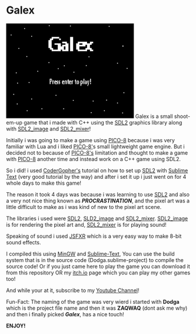 # Galex

![Alt text](/screenshots/1.png?raw=true "Optional Title")
Galex is a small shoot-em-up game that i made with C++ using the [SDL2](https://www.libsdl.org/) graphics library along with [SDL2_image](https://github.com/libsdl-org/SDL_image) and [SDL2_mixer](https://github.com/libsdl-org/SDL_mixer)!

Initially i was going to make a game using [PICO-8](https://www.lexaloffle.com/pico-8.php) because i was very familiar with Lua and i liked [PICO-8'](https://www.lexaloffle.com/pico-8.php)s small lightweight game engine. But i decided not to because of [PICO-8's](https://www.lexaloffle.com/pico-8.php) limitation and thought to make a game with [PICO-8](https://www.lexaloffle.com/pico-8.php) another time and instead work on a C++ game using SDL2. 

So i did! i used [CoderGopher's](https://www.youtube.com/@codergopher8270) tutorial on how to set up [SDL2](https://www.libsdl.org/) with [Sublime Text](https://www.sublimetext.com/) (very good tutorial by the way) and after i set it up i just went on for 4 whole days to make this game!

The reason it took 4 days was because i was learning to use [SDL2](https://www.libsdl.org/) and also a very not nice thing known as ***PROCRASTINATION***, and the pixel art was a little difficult to make as i was kind of new to the pixel art scene.

The libraries i used were [SDL2](https://www.libsdl.org/), [SLD2_image](https://github.com/libsdl-org/SDL_image) and [SDL2_mixer](https://github.com/libsdl-org/SDL_mixer).
[SDL2_image](https://github.com/libsdl-org/SDL_image) is for rendering the pixel art and, [SDL2_mixer](https://github.com/libsdl-org/SDL_mixer) is for playing sound!

Speaking of sound i used [JSFXR](https://sfxr.me/) which is a very easy way to make 8-bit sound effects.

I compiled this using [MinGW](https://sourceforge.net/projects/mingw-w64/files/Toolchains%20targetting%20Win64/Personal%20Builds/mingw-builds/8.1.0/threads-win32/seh/x86_64-8.1.0-release-win32-seh-rt_v6-rev0.7z/download) and [Sublime-Text](https://www.sublimetext.com/), You can use the build system that is in the source code (Dodga.sublime-project) to compile the source code!
Or if you just came here to play the game you can download it from this repository OR my [itch.io](https://clxcq.itch.io/) page which you can play my other games too!

And while your at it, subscribe to my [Youtube Channel](https://www.youtube.com/@ClxcqYes)!

Fun-Fact: The naming of the game was very wierd i started with **Dodga** which is the project file name and then it was **ZAQWAQ** (dont ask me why) and then i finally picked ***Galex***, has a nice touch!

**ENJOY!**
